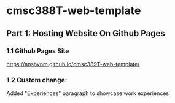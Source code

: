 # cmsc388T-web-template
## Part 1: Hosting Website On Github Pages
### 1.1 Github Pages Site
https://anshvnm.github.io/cmsc389T-web-template/
### 1.2 Custom change: 
Added "Experiences" paragraph to showcase work experiences

